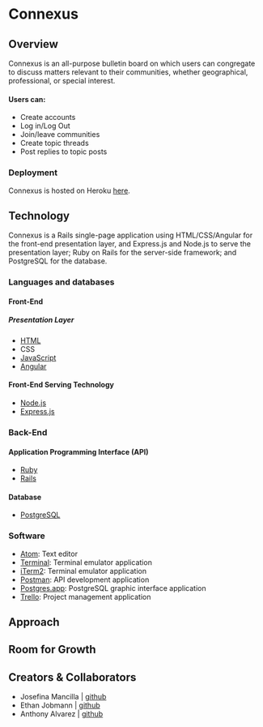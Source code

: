 # Connexus

## Overview
Connexus is an all-purpose bulletin board on which users can congregate to discuss matters relevant to their communities, whether geographical, professional, or special interest.

#### Users can:
- Create accounts
- Log in/Log Out
- Join/leave communities
- Create topic threads
- Post replies to topic posts

### Deployment
Connexus is hosted on Heroku [here](http://entertheconnexus.herokuapp.com/).

<!-- ### Demo user account
If you're not sure about making your own account on our app to see full CRUD, feel free to use this account:
- User: guest
- Password: pw -->

## Technology
Connexus is a Rails single-page application using HTML/CSS/Angular for the front-end presentation layer, and Express.js and Node.js to serve the presentation layer; Ruby on Rails for the server-side framework; and PostgreSQL for the database.

### Languages and databases
#### Front-End
##### Presentation Layer
- [HTML](https://html.com/)
- CSS
- [JavaScript](https://www.javascript.com/)
- [Angular](https://angular.io)
#### Front-End Serving Technology
- [Node.js](https://nodejs.org/en/)
- [Express.js](https://expressjs.com)
### Back-End
#### Application Programming Interface (API)
- [Ruby](https://www.ruby-lang.org/en/)
- [Rails](http://rubyonrails.org/)
#### Database
- [PostgreSQL](https://www.postgresql.org/)

### Software
- [Atom](https://atom.io/): Text editor
- [Terminal](https://developer.apple.com/library/content/documentation/OpenSource/Conceptual/ShellScripting/CommandLInePrimer/CommandLine.html): Terminal emulator application
- [iTerm2](https://www.iterm2.com/): Terminal emulator application
- [Postman](https://www.getpostman.com/): API development application
- [Postgres.app](https://postgresapp.com/): PostgreSQL graphic interface application
- [Trello](https://trello.com/): Project management application

## Approach


## Room for Growth


## Creators & Collaborators
- Josefina Mancilla | [github](https://github.com/jnm2377)
- Ethan Jobmann | [github](https://github.com/EthanJob)
- Anthony Alvarez | [github](https://github.com/anth0nyj)

